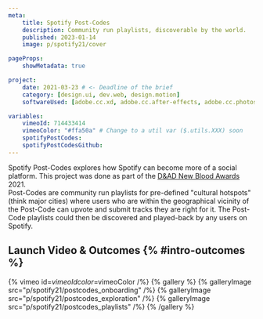 ```yaml
---
meta:
    title: Spotify Post-Codes
    description: Community run playlists, discoverable by the world.
    published: 2023-01-14
    image: p/spotify21/cover

pageProps:
    showMetadata: true

project:
    date: 2021-03-23 # <- Deadline of the brief
    category: [design.ui, dev.web, design.motion]
    softwareUsed: [adobe.cc.xd, adobe.cc.after-effects, adobe.cc.photoshop]

variables:
    vimeoId: 714433414
    vimeoColor: "#ffa50a" # Change to a util var ($.utils.XXX) soon
    spotifyPostCodes: 
    spotifyPostCodesGithub:
---
```

Spotify Post-Codes explores how Spotify can become more of a social platform. This project was done as part of the [D&AD New Blood Awards](https://www.dandad.org/en/d-ad-new-blood-awards/) 2021.  
Post-Codes are community run playlists for pre-defined "cultural hotspots" (think major cities) where users who are within the geographical vicinity of the Post-Code can upvote and submit tracks they are right for it. The Post-Code playlists could then be discovered and played-back by any users on Spotify.

## Launch Video & Outcomes {% #intro-outcomes %}
{% vimeo id=$vimeoId color=$vimeoColor /%}
{% gallery %}
    {% galleryImage src="p/spotify21/postcodes_onboarding" /%}
    {% galleryImage src="p/spotify21/postcodes_exploration" /%}
    {% galleryImage src="p/spotify21/postcodes_playlists" /%}
{% /gallery %}